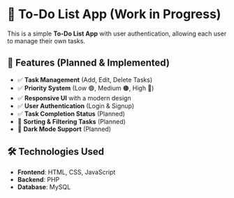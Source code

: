 # 📝 To-Do List App (Work in Progress)

This is a simple **To-Do List App** with user authentication, allowing each user to manage their own tasks.

## 🚀 Features (Planned & Implemented)

- ✅ **Task Management** (Add, Edit, Delete Tasks)
- ✅ **Priority System** (Low 🟢, Medium 🟠, High 🔴)
- ✅ **Responsive UI** with a modern design
- ✅ **User Authentication** (Login & Signup)
- ✅ **Task Completion Status** (Planned)
- 🔄 **Sorting & Filtering Tasks** (Planned)
- 🔄 **Dark Mode Support** (Planned)

## 🛠️ Technologies Used

- **Frontend**: HTML, CSS, JavaScript
- **Backend**: PHP
- **Database**: MySQL
